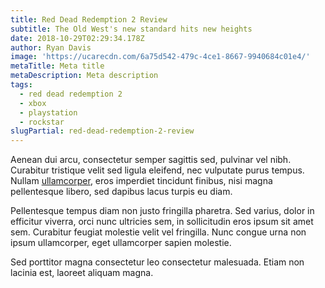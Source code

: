 ```yaml
---
title: Red Dead Redemption 2 Review
subtitle: The Old West's new standard hits new heights
date: 2018-10-29T02:29:34.178Z
author: Ryan Davis
image: 'https://ucarecdn.com/6a75d542-479c-4ce1-8667-9940684c01e4/'
metaTitle: Meta title
metaDescription: Meta description
tags:
  - red dead redemption 2
  - xbox
  - playstation
  - rockstar
slugPartial: red-dead-redemption-2-review
---
```

Aenean dui arcu, consectetur semper sagittis sed, pulvinar vel nibh. Curabitur tristique velit sed ligula eleifend, nec vulputate purus tempus. Nullam [ullamcorper](https://google.com), eros imperdiet tincidunt finibus, nisi magna pellentesque libero, sed dapibus lacus turpis eu diam. 

Pellentesque tempus diam non justo fringilla pharetra. Sed varius, dolor in efficitur viverra, orci nunc ultricies sem, in sollicitudin eros ipsum sit amet sem. Curabitur feugiat molestie velit vel fringilla. Nunc congue urna non ipsum ullamcorper, eget ullamcorper sapien molestie. 

Sed porttitor magna consectetur leo consectetur malesuada. Etiam non lacinia est, laoreet aliquam magna.
